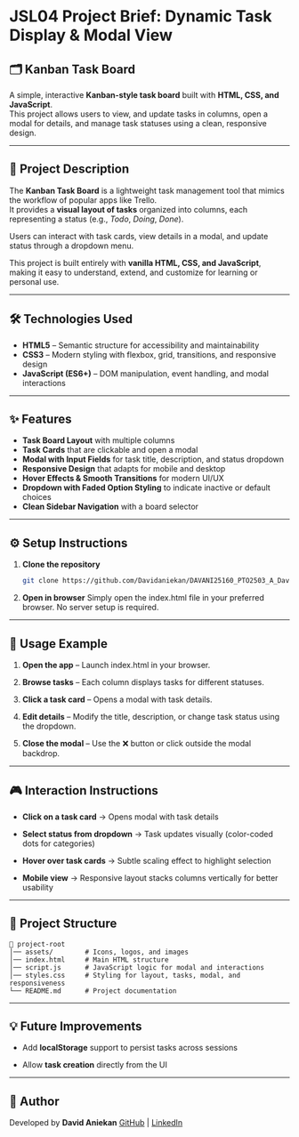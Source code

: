 # JSL04 Project Brief: Dynamic Task Display & Modal View

## 🗂️ Kanban Task Board

A simple, interactive **Kanban-style task board** built with **HTML, CSS, and JavaScript**.  
This project allows users to view, and update tasks in columns, open a modal for details, and manage task statuses using a clean, responsive design.

---

## 📖 Project Description

The **Kanban Task Board** is a lightweight task management tool that mimics the workflow of popular apps like Trello.  
It provides a **visual layout of tasks** organized into columns, each representing a status (e.g., _Todo_, _Doing_, _Done_).  

Users can interact with task cards, view details in a modal, and update status through a dropdown menu.  

This project is built entirely with **vanilla HTML, CSS, and JavaScript**, making it easy to understand, extend, and customize for learning or personal use.

---

## 🛠️ Technologies Used

- **HTML5** – Semantic structure for accessibility and maintainability  
- **CSS3** – Modern styling with flexbox, grid, transitions, and responsive design  
- **JavaScript (ES6+)** – DOM manipulation, event handling, and modal interactions  

---

## ✨ Features

- **Task Board Layout** with multiple columns  
- **Task Cards** that are clickable and open a modal  
- **Modal with Input Fields** for task title, description, and status dropdown  
- **Responsive Design** that adapts for mobile and desktop  
- **Hover Effects & Smooth Transitions** for modern UI/UX  
- **Dropdown with Faded Option Styling** to indicate inactive or default choices  
- **Clean Sidebar Navigation** with a board selector  

---

## ⚙️ Setup Instructions

1. **Clone the repository**
   ```bash
   git clone https://github.com/Davidaniekan/DAVANI25160_PTO2503_A_David-Aniekan_JSL04.git
   ```

2. **Open in browser**
Simply open the index.html file in your preferred browser.
No server setup is required.

---

## 🚀 Usage Example
1. **Open the app** – Launch index.html in your browser.

2. **Browse tasks** – Each column displays tasks for different statuses.

3. **Click a task card** – Opens a modal with task details.

4. **Edit details** – Modify the title, description, or change task status using the dropdown.

5. **Close the modal** – Use the ❌ button or click outside the modal backdrop.

---

## 🎮 Interaction Instructions
- **Click on a task card** → Opens modal with task details

- **Select status from dropdown** → Task updates visually (color-coded dots for categories)

- **Hover over task cards** → Subtle scaling effect to highlight selection

- **Mobile view** → Responsive layout stacks columns vertically for better usability

---

## 📂 Project Structure
```
📁 project-root
│── assets/        # Icons, logos, and images
│── index.html     # Main HTML structure
│── script.js      # JavaScript logic for modal and interactions
│── styles.css     # Styling for layout, tasks, modal, and responsiveness
└── README.md      # Project documentation
```
---

## 💡 Future Improvements

- Add **localStorage** support to persist tasks across sessions

- Allow **task creation** directly from the UI

---

## 👤 Author

Developed by **David Aniekan**
[GitHub](https://github.com/Davidaniekan) | [LinkedIn](https://linkedin.com/in/david-aniekan)
